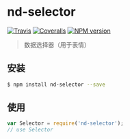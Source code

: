 # nd-selector

[![Travis](https://img.shields.io/travis/ndfront/nd-selector.svg?style=flat-square)](https://github.com/ndfront/nd-selector)
[![Coveralls](https://img.shields.io/coveralls/ndfront/nd-selector.svg?style=flat-square)](https://github.com/ndfront/nd-selector)
[![NPM version](https://img.shields.io/npm/v/nd-selector.svg?style=flat-square)](https://npmjs.org/package/nd-selector)

> 数据选择器（用于表情）

## 安装

```bash
$ npm install nd-selector --save
```

## 使用

```js
var Selector = require('nd-selector');
// use Selector
```
